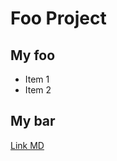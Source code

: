 # Foo Project

## My foo
* Item 1
* Item 2

## My bar
[Link MD](https://github.com/SaharaT024/foo/blob/master/README.md)
